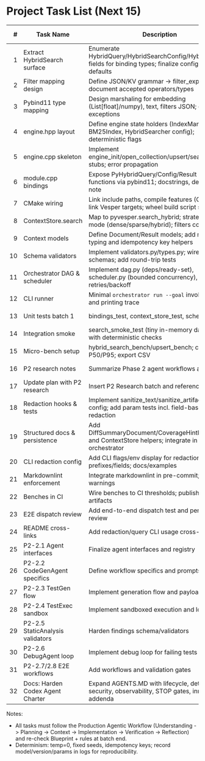 # Project Task List (Next 15)

| # | Task Name | Description | Assignee | Priority | Status | Start Date | Due Date | References/Notes |
|---:|---|---|---|---|---|---|---|---|
| 1 | Extract HybridSearch surface | Enumerate HybridQuery/HybridSearchConfig/HybridResult fields for binding types; finalize config knobs and defaults | Principal Eng | High | Completed | 2025-10-20 | 2025-10-20 | Vesper/include/vesper/search/hybrid_searcher.hpp; Docs/ImplementationPlan.md P0 findings; P1/notes/hybrid_search_surface.md |
| 2 | Filter mapping design | Define JSON/KV grammar -> filter_expr mapping; document accepted operators/types | Principal Eng | High | Completed | 2025-10-20 | 2025-10-21 | P1/notes/filter_mapping_design.md; Vesper/include/vesper/metadata/metadata_store.hpp |
| 3 | Pybind11 type mapping | Design marshaling for embedding (List[float]/numpy), text, filters JSON; errors -> exceptions | Principal Eng | High | Completed | 2025-10-20 | 2025-10-21 | P1/notes/pybind_type_mapping.md |
| 4 | engine.hpp layout | Define engine state holders (IndexManager, BM25Index, HybridSearcher config); deterministic flags | Principal Eng | High | Completed | 2025-10-21 | 2025-10-21 | bindings/python/pyvesper/engine.hpp |
| 5 | engine.cpp skeleton | Implement engine_init/open_collection/upsert/search_hybrid stubs; error propagation | Principal Eng | High | Completed | 2025-10-21 | 2025-10-22 | bindings/python/pyvesper/engine.cpp |
| 6 | module.cpp bindings | Expose PyHybridQuery/Config/Result + functions via pybind11; docstrings, determinism note | Principal Eng | High | Completed | 2025-10-22 | 2025-10-22 | bindings/python/pyvesper/module.cpp |
| 7 | CMake wiring | Link include paths, compile features (C++20), link Vesper targets; wheel build script stub | Build | High | Completed | 2025-10-22 | 2025-10-22 | bindings/python/pyvesper/CMakeLists.txt |
| 8 | ContextStore.search | Map to pyvesper.search_hybrid; strategy from mode (dense/sparse/hybrid); filters conversion | Principal Eng | High | Completed | 2025-10-23 | 2025-10-23 | orchestrator/context/vesper_context_store.py |
| 9 | Context models | Define Document/Result models; add metadata typing and idempotency key helpers | Principal Eng | Medium | Completed | 2025-10-23 | 2025-10-23 | orchestrator/context/models.py |
| 10 | Schema validators | Implement validators.py/types.py; wire to schemas; add round-trip tests | Principal Eng | High | Completed | 2025-10-24 | 2025-10-24 | orchestrator/schemas/{*.schema.json, validators.py, types.py} |
| 11 | Orchestrator DAG & scheduler | Implement dag.py (deps/ready-set), scheduler.py (bounded concurrency), retries/backoff | Principal Eng | High | In Progress | 2025-10-24 | 2025-10-25 | orchestrator/core/{dag.py,scheduler.py,retries.py,budgets.py} |
| 12 | CLI runner | Minimal `orchestrator run --goal` invoking core and printing trace | Principal Eng | Medium | In Progress | 2025-10-25 | 2025-10-25 | cli/orchestrator_cli.py |
| 13 | Unit tests batch 1 | bindings_test, context_store_test, schemas_test | QA | High | In Progress | 2025-10-25 | 2025-10-26 | tests/unit/* |
| 14 | Integration smoke | search_smoke_test (tiny in-memory dataset) with deterministic checks | QA | High | Completed | 2025-10-26 | 2025-10-26 | tests/integration/search_smoke_test.py |
| 15 | Micro-bench setup | hybrid_search_bench/upsert_bench; capture P50/P95; export CSV | QA | Medium | In Progress | 2025-10-26 | 2025-10-27 | bench/context/* |
| 16 | P2 research notes | Summarize Phase 2 agent workflows and gaps | Principal Eng | High | Completed | 2025-10-26 | 2025-10-26 | P2/notes/agent_workflows_research.md |
| 17 | Update plan with P2 research | Insert P2 Research batch and references | Principal Eng | High | Completed | 2025-10-26 | 2025-10-26 | Docs/ImplementationPlan.md |
| 18 | Redaction hooks & tests | Implement sanitize_text/sanitize_artifact; env-config; add param tests incl. field-based redaction | Principal Eng | High | Completed | 2025-10-26 | 2025-10-26 | orchestrator/obs/redaction.py; tests/unit/phase2_param_tests.py |
| 19 | Structured docs & persistence | Add DiffSummaryDocument/CoverageHintDocument and ContextStore helpers; integrate in orchestrator | Principal Eng | Medium | Completed | 2025-10-26 | 2025-10-26 | orchestrator/context/models.py; orchestrator/core/orchestrator.py |
| 20 | CLI redaction config | Add CLI flags/env display for redaction prefixes/fields; docs/examples | Principal Eng | Medium | Completed | 2025-10-27 | 2025-10-27 | cli/orchestrator_cli.py; SECURITY.md |
| 21 | Markdownlint enforcement | Integrate markdownlint in pre-commit; fix warnings | Principal Eng | Medium | In Progress | 2025-10-27 | 2025-10-27 | .pre-commit-config.yaml; .markdownlint.json |
| 22 | Benches in CI | Wire benches to CI thresholds; publish timing artifacts | Principal Eng | Medium | Completed | 2025-10-27 | 2025-10-28 | bench/context/* |
| 23 | E2E dispatch review | Add end-to-end dispatch test and perform code review | Principal Eng | Medium | Completed | 2025-10-27 | 2025-10-28 | tests/integration/* |
| 24 | README cross-links | Add redaction/query CLI usage cross-links | Principal Eng | Low | Completed | 2025-10-27 | 2025-10-28 | README.md |
| 25 | P2-2.1 Agent interfaces | Finalize agent interfaces and registry | Principal Eng | High | Completed | 2025-10-27 | 2025-10-29 | orchestrator/agents/base.py; orchestrator/core/registry.py; PR #7 (merged 2025-10-26T23:37:29Z UTC) |
| 26 | P2-2.2 CodeGenAgent specifics | Define workflow specifics and prompts | Principal Eng | Medium | Completed | 2025-10-27 | 2025-10-30 | agents/codegen.py; P2/notes/*; PR #8 (merged 2025-10-27T00:21:59Z UTC) |
| 27 | P2-2.3 TestGen flow | Implement generation flow and payloads | Principal Eng | Medium | In Progress | 2025-10-27 | 2025-10-30 | agents/test_agent.py; PR #9 (opened 2025-10-27T00:41:24Z UTC) |
| 28 | P2-2.4 TestExec sandbox | Implement sandboxed execution and logs | Principal Eng | Medium | Pending | 2025-10-27 | 2025-10-31 | exec/sandbox.py |
| 29 | P2-2.5 StaticAnalysis validators | Harden findings schema/validators | Principal Eng | Medium | Pending | 2025-10-27 | 2025-10-31 | orchestrator/schemas/* |
| 30 | P2-2.6 DebugAgent loop | Implement debug loop for failing tests | Principal Eng | Medium | Pending | 2025-10-27 | 2025-10-31 | agents/debug.py |
| 31 | P2-2.7/2.8 E2E workflows | Add workflows and validation gates | Principal Eng | High | Pending | 2025-10-27 | 2025-11-02 | tests/integration/* |
| 32 | Docs: Harden Codex Agent Charter | Expand AGENTS.MD with lifecycle, determinism, security, observability, STOP gates, innovation addenda | Principal Eng | Medium | In Progress | 2025-10-27 | 2025-10-28 | AGENTS.MD; PR pending |

Notes:
- All tasks must follow the Production Agentic Workflow (Understanding -> Planning -> Context -> Implementation -> Verification -> Reflection) and re-check Blueprint + rules at batch end.
- Determinism: temp=0, fixed seeds, idempotency keys; record model/version/params in logs for reproducibility.
